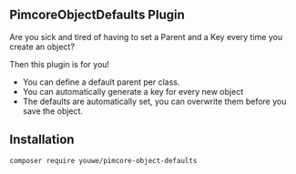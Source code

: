PimcoreObjectDefaults Plugin
----------------------------

Are you sick and tired of having to set a Parent and a Key every time you create an object? 

Then this plugin is for you!


* You can define a default parent per class.
* You can automatically generate a key for every new object 
* The defaults are automatically set, you can overwrite them before you save the object.

Installation
------------

```sh
composer require youwe/pimcore-object-defaults
```

